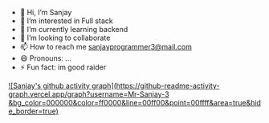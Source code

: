 - 👋 Hi, I’m Sanjay
- 👀 I’m interested in Full stack 
- 🌱 I’m currently learning backend 
- 💞️ I’m looking to collaborate 
- 📫 How to reach me sanjayprogrammer3@mail.com
- 😄 Pronouns: ...
- ⚡ Fun fact: im good raider 
 

[![Sanjay's github activity graph](https://github-readme-activity-graph.vercel.app/graph?username=Mr-Sanjay-3 &bg_color=000000&color=ff0000&line=00ff00&point=00ffff&area=true&hide_border=true)](https://github.com/Mr-Sanjay-3/github-readme-activity-graph)
<!---
Mr-Sanjay-3/Mr-Sanjay-3 is a ✨ special ✨ repository because its `README.md` (this file) appears on your GitHub profile.
You can click the Preview link to take a look at your changes.
--->
